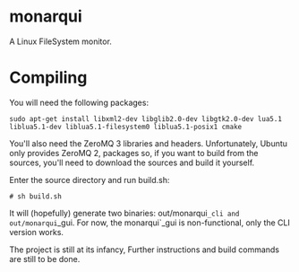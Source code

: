 monarqui
========

A Linux FileSystem monitor.

Compiling
========

You will need the following packages:

    sudo apt-get install libxml2-dev libglib2.0-dev libgtk2.0-dev lua5.1 liblua5.1-dev liblua5.1-filesystem0 liblua5.1-posix1 cmake

You'll also need the ZeroMQ 3 libraries and headers. Unfortunately, Ubuntu only provides ZeroMQ 2, packages so, if you want to build 
from the sources, you'll need to download the sources and build it yourself.

Enter the source directory and run build.sh:

    # sh build.sh

It will (hopefully) generate two binaries: out/monarqui`_cli and out/monarqui`_gui. For now, the monarqui`_gui is non-functional, only the CLI version works.

The project is still at its infancy, Further instructions and build commands are still to be done.
